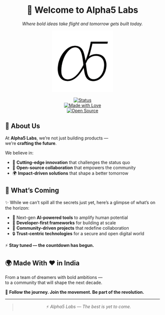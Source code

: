 <div align="center">
  
# 🚀 Welcome to **Alpha5 Labs**  
*Where bold ideas take flight and tomorrow gets built today.*  

<img src="./Alpha5-logo.png" alt="Alpha5 Labs Logo" width="200"/>  

[![Status](https://img.shields.io/badge/🚀-Coming_Soon-ff69b4?style=for-the-badge)](#)  
[![Made with Love](https://img.shields.io/badge/Made%20with%20❤️-in%20India-orange?style=for-the-badge)](#)  
[![Open Source](https://img.shields.io/badge/Open%20Source-Powered%20by%20Community-blue?style=for-the-badge)](#)  

</div>

## 🌌 About Us  

At **Alpha5 Labs**, we’re not just building products —  
we’re **crafting the future**.  

We believe in:  
- 🧬 **Cutting-edge innovation** that challenges the status quo  
- 🎯 **Open-source collaboration** that empowers the community  
- 🌍 **Impact-driven solutions** that shape a better tomorrow  

## 🔮 What’s Coming  

✨ While we can’t spill all the secrets just yet, here’s a glimpse of what’s on the horizon:  

- 🚀 Next-gen **AI-powered tools** to amplify human potential  
- 🔧 **Developer-first frameworks** for building at scale  
- 🌟 **Community-driven projects** that redefine collaboration  
- 🔒 **Trust-centric technologies** for a secure and open digital world  

⚡ **Stay tuned — the countdown has begun.**  

## 🌍 Made With ❤️ in India  

From a team of dreamers with bold ambitions —  
to a community that will shape the next decade.  

📡 **Follow the journey. Join the movement. Be part of the revolution.**  

---

<div align="center">

> ⚡ *Alpha5 Labs — The best is yet to come.*  

</div>